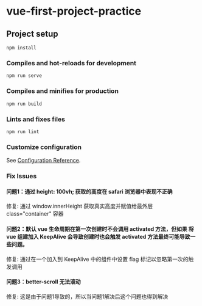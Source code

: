 # vue-first-project-practice

## Project setup
```
npm install
```

### Compiles and hot-reloads for development
```
npm run serve
```

### Compiles and minifies for production
```
npm run build
```

### Lints and fixes files
```
npm run lint
```

### Customize configuration
See [Configuration Reference](https://cli.vuejs.org/config/).

### Fix Issues

#### 问题1：通过 height: 100vh; 获取的高度在 safari 浏览器中表现不正确

修复: 通过 window.innerHeight 获取真实高度并赋值给最外层 class="container" 容器

#### 问题2：默认 vue 生命周期在第一次创建时不会调用 activated 方法，但如果 将 vue 组建加入 KeepAlive 会导致创建时也会触发 activated 方法最终可能导致一些问题。

修复: 通过在一个加入到 KeepAlive 中的组件中设置 flag 标记以忽略第一次的触发调用

#### 问题3：better-scroll 无法滚动

修复: 这是由于问题1导致的，所以当问题1解决后这个问题也得到解决